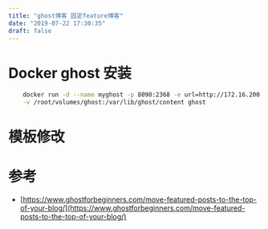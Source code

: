 ```yaml
---
title: "ghost博客 固定feature博客"
date: "2019-07-22 17:30:35"
draft: false
---
```


# Docker ghost 安装

```bash
	docker run -d --name myghost -p 8090:2368 -e url=http://172.16.200.228:8090/ \
	-v /root/volumes/ghost:/var/lib/ghost/content ghost
```



# 模板修改


# 参考

- [https://www.ghostforbeginners.com/move-featured-posts-to-the-top-of-your-blog/](https://www.ghostforbeginners.com/move-featured-posts-to-the-top-of-your-blog/)

